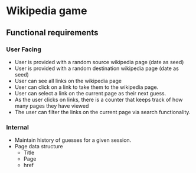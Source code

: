 # Wikipedia game

## Functional requirements

### User Facing

- User is provided with a random source wikipedia page (date as seed)
- User is provided with a random destination wikipedia page (date as seed)
- User can see all links on the wikipedia page
- User can click on a link to take them to the wikipedia page.
- User can select a link on the current page as their next guess.
- As the user clicks on links, there is a counter that keeps track of how many pages they have viewed
- The user can filter the links on the current page via search functionality.

### Internal

- Maintain history of guesses for a given session.
- Page data structure
  - Title
  - Page
  - href
